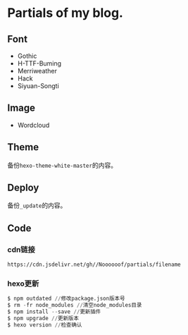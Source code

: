 # Partials of my blog.

## Font

- Gothic
- H-TTF-Buming
- Merriweather
- Hack
- Siyuan-Songti



## Image

- Wordcloud



## Theme

备份```hexo-theme-white-master```的内容。



## Deploy

备份`_update`的内容。



## Code

### cdn链接

```
https://cdn.jsdelivr.net/gh//Noooooof/partials/filename
```



### hexo更新

```python
$ npm outdated //修改package.json版本号
$ rm -fr node_modules //清空node_modules目录
$ npm install --save //更新插件
$ npm upgrade //更新版本
$ hexo version //检查确认
```
